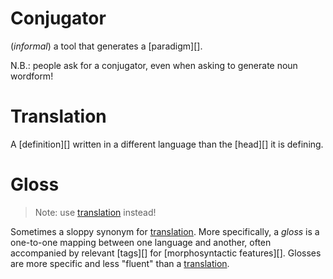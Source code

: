 Conjugator
==========
[Conjugator]: #conjugator

(_informal_) a tool that generates a [paradigm][].

N.B.: people ask for a conjugator, even when asking to generate noun
wordform!


Translation
===========

[translation]: #translation

A [definition][] written in a different language than the [head][]
it is defining.


Gloss
=====
[gloss]: #gloss

> Note: use [translation][] instead!

Sometimes a sloppy synonym for [translation][].
More specifically, a _gloss_ is a one-to-one
mapping between one language and another, often accompanied by relevant
[tags][] for [morphosyntactic features][]. Glosses are more
specific and less "fluent" than a [translation][].
